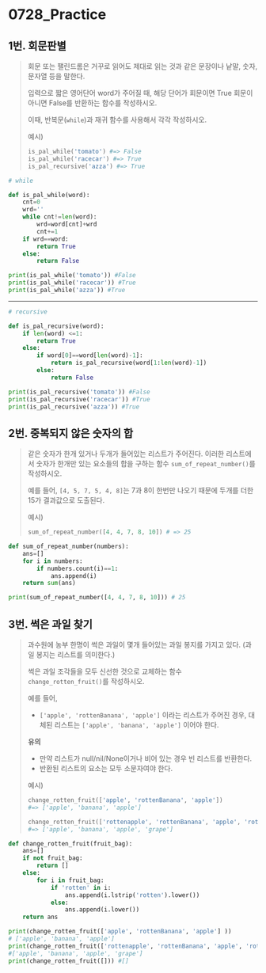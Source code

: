 # 0728_Practice

## 1번. 회문판별

> 회문 또는 팰린드롬은 거꾸로 읽어도 제대로 읽는 것과 같은 문장이나 낱말, 숫자, 문자열 등을 말한다.
>
> 입력으로 짧은 영어단어 word가 주어질 때, 해당 단어가 회문이면 True 회문이 아니면 False를 반환하는 함수를 작성하시오.
>
> 이때, 반복문(`while`)과 재귀 함수를 사용해서 각각 작성하시오.
>
> 예시)
>
> ```python
> is_pal_while('tomato') #=> False
> is_pal_while('racecar') #=> True
> is_pal_recursive('azza') #=> True
> ```



```python
# while

def is_pal_while(word):
    cnt=0
    wrd=''
    while cnt!=len(word):
        wrd=word[cnt]+wrd
        cnt+=1
    if wrd==word:
        return True
    else:
        return False

```

```python
print(is_pal_while('tomato')) #False
print(is_pal_while('racecar')) #True
print(is_pal_while('azza')) #True
```

---

```python
# recursive

def is_pal_recursive(word):
    if len(word) <=1:
        return True
    else:
        if word[0]==word[len(word)-1]:
            return is_pal_recursive(word[1:len(word)-1])
        else:
            return False
```

```python
print(is_pal_recursive('tomato')) #False
print(is_pal_recursive('racecar')) #True
print(is_pal_recursive('azza')) #True
```



## 2번. 중복되지 않은 숫자의 합

> 같은 숫자가 한개 있거나 두개가 들어있는 리스트가 주어진다. 이러한 리스트에서 숫자가 한개만 있는 요소들의 합을 구하는 함수 `sum_of_repeat_number()`를 작성하시오.
>
> 예를 들어, `[4, 5, 7, 5, 4, 8]`는 7과 8이 한번만 나오기 때문에 두개를 더한 15가 결과값으로 도출된다.
>
> 예시)
>
> ```python
> sum_of_repeat_number([4, 4, 7, 8, 10]) # => 25
> ```



```python
def sum_of_repeat_number(numbers):
    ans=[]
    for i in numbers:
        if numbers.count(i)==1:
            ans.append(i)
    return sum(ans)
```

```python
print(sum_of_repeat_number([4, 4, 7, 8, 10])) # 25
```



## 3번. 썩은 과일 찾기

> 과수원에 농부 한명이 썩은 과일이 몇개 들어있는 과일 봉지를 가지고 있다. (과일 봉지는 리스트를 의미한다.)
>
> 썩은 과일 조각들을 모두 신선한 것으로 교체하는 함수 `change_rotten_fruit()`를 작성하시오.
>
> 예를 들어,
>
> - `['apple', 'rottenBanana', 'apple']` 이라는 리스트가 주어진 경우, 대체된 리스트는 `['apple', 'banana', 'apple']` 이어야 한다.
>
> **유의**
>
> - 만약 리스트가 null/nil/None이거나 비어 있는 경우 빈 리스트를 반환한다.
> - 반환된 리스트의 요소는 모두 소문자여야 한다.
>
> 예시)
>
> ```python
> change_rotten_fruit(['apple', 'rottenBanana', 'apple']) 
> #=> ['apple', 'banana', 'apple']
> 
> change_rotten_fruit(['rottenapple', 'rottenBanana', 'apple', 'rottenGrape']) 
> #=> ['apple', 'banana', 'apple', 'grape']
> ```



```python
def change_rotten_fruit(fruit_bag):
    ans=[]
    if not fruit_bag:
        return []
    else:
        for i in fruit_bag:
            if 'rotten' in i:
                ans.append(i.lstrip('rotten').lower())
            else:
                ans.append(i.lower())
    return ans
```

```python
print(change_rotten_fruit(['apple', 'rottenBanana', 'apple'] ))
# ['apple', 'banana', 'apple']
print(change_rotten_fruit(['rottenapple', 'rottenBanana', 'apple', 'rottenGrape']))
#['apple', 'banana', 'apple', 'grape']
print(change_rotten_fruit([])) #[]
```

